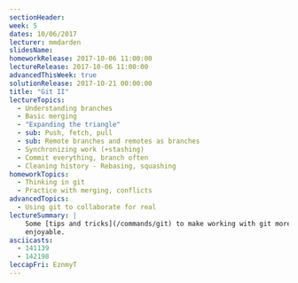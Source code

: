 ```yaml
---
sectionHeader:
week: 5
dates: 10/06/2017
lecturer: mmdarden
slidesName:
homeworkRelease: 2017-10-06 11:00:00
lectureRelease: 2017-10-06 11:00:00
advancedThisWeek: true
solutionRelease: 2017-10-21 00:00:00
title: "Git II"
lectureTopics:
  - Understanding branches
  - Basic merging
  - "Expanding the triangle"
  - sub: Push, fetch, pull
  - sub: Remote branches and remotes as branches
  - Synchronizing work (+stashing)
  - Commit everything, branch often
  - Cleaning history - Rebasing, squashing
homeworkTopics:
  - Thinking in git
  - Practice with merging, conflicts
advancedTopics:
  - Using git to collaborate for real
lectureSummary: |
    Some [tips and tricks](/commands/git) to make working with git more
    enjoyable.
asciicasts:
  - 141139 
  - 142198
leccapFri: EznmyT
---
```

